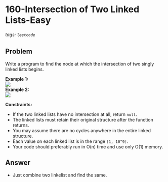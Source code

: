 # 160-Intersection of Two Linked Lists-Easy
###### tags: `leetcode`
## Problem
Write a program to find the node at which the intersection of two singly linked lists begins.

**Example 1:**  
![](https://assets.leetcode.com/uploads/2018/12/13/160_statement.png)  
**Example 2:**  
![](https://assets.leetcode.com/uploads/2020/06/29/160_example_1_1.png)


**Constraints:**
- If the two linked lists have no intersection at all, return `null`.
- The linked lists must retain their original structure after the function returns.
- You may assume there are no cycles anywhere in the entire linked structure.
- Each value on each linked list is in the range ``[1, 10^9]``.
- Your code should preferably run in O(n) time and use only O(1) memory.


## Answer
- Just combine two linkelist and find the same.
